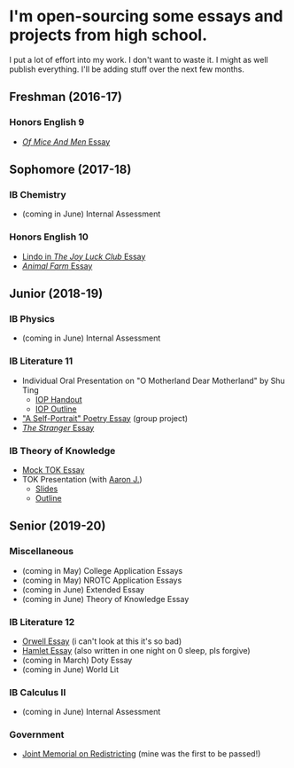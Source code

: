 # I'm open-sourcing some essays and projects from high school.
I put a lot of effort into my work. I don't want to waste it. I might as well publish everything. I'll be adding stuff over the next few months.

## Freshman (2016-17)
### Honors English 9
* [_Of Mice And Men_ Essay](https://github.com/Arinerron/school-work/blob/master/freshman/english/When%20Emotion%20Takes%20Control.pdf)

## Sophomore (2017-18)
### IB Chemistry
* (coming in June) Internal Assessment

### Honors English 10
* [Lindo in _The Joy Luck Club_ Essay](https://github.com/Arinerron/school-work/blob/master/sophomore/essay/Lindo%20in%20The%20Joy%20Luck%20Club.pdf)
* [_Animal Farm_ Essay](https://github.com/Arinerron/school-work/blob/master/sophomore/essay/Persuading%20the%20Sheeple.pdf)

## Junior (2018-19)
### IB Physics
* (coming in June) Internal Assessment

### IB Literature 11
* Individual Oral Presentation on "O Motherland Dear Motherland" by Shu Ting
  * [IOP Handout](https://github.com/Arinerron/school-work/blob/master/junior/poetry/O%20Motherland%2C%20Dear%20Motherland.pdf)
  * [IOP Outline](https://github.com/Arinerron/school-work/blob/master/junior/poetry/IOP%20Outline.pdf)
* ["A Self-Portrait" Poetry Essay](https://github.com/Arinerron/school-work/blob/master/junior/englishstuff/_A%20Self-Portrait_%20Essay.pdf) (group project)
* [_The Stranger_ Essay](https://github.com/Arinerron/school-work/blob/master/junior/englishstuff/The%20Stranger.pdf)

### IB Theory of Knowledge
* [Mock TOK Essay](https://github.com/Arinerron/school-work/blob/master/junior/mock-tok/TOK%20-%20Mock%20Essay.pdf)
* TOK Presentation (with [Aaron J.](https://github.com/dirtyc0wsay))
  * [Slides](https://github.com/Arinerron/school-work/blob/master/junior/tokiop/TOK%20Presentation.pdf)
  * [Outline](https://github.com/Arinerron/school-work/blob/master/junior/tokiop/TOK%20-%20IOP%20Summary.pdf)
  
## Senior (2019-20)

### Miscellaneous
* (coming in May) College Application Essays
* (coming in May) NROTC Application Essays
* (coming in June) Extended Essay
* (coming in June) Theory of Knowledge Essay

### IB Literature 12
* [Orwell Essay](https://github.com/Arinerron/school-work/blob/master/senior/orwell/George%20Orwell%20Final%20Essay.pdf) (i can't look at this it's so bad)
* [Hamlet Essay](https://github.com/Arinerron/school-work/blob/master/senior/hamlet/English%20-%20Hamlet%20Essay%20-%20Final%20Draft.pdf) (also written in one night on 0 sleep, pls forgive)
* (coming in March) Doty Essay
* (coming in June) World Lit

### IB Calculus II
* (coming in June) Internal Assessment

### Government
* [Joint Memorial on Redistricting](https://github.com/Arinerron/school-work/blob/master/senior/government/Government%20-%20Joint%20Memorial%20110.pdf) (mine was the first to be passed!)
